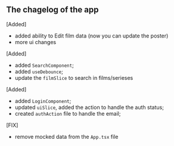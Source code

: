 ## The chagelog of the app

[Added]

- added ability to Edit film data (now you can update the poster)
- more ui changes

[Added]

- added `SearchComponent`;
- added `useDebounce`;
- update the `filmSlice` to search in films/serieses

[Added]

- added `LoginComponent`;
- updated `uiSlice`, added the action to handle the auth status;
- created `authAction` file to handle the email;

[FIX]

- remove mocked data from the `App.tsx` file
